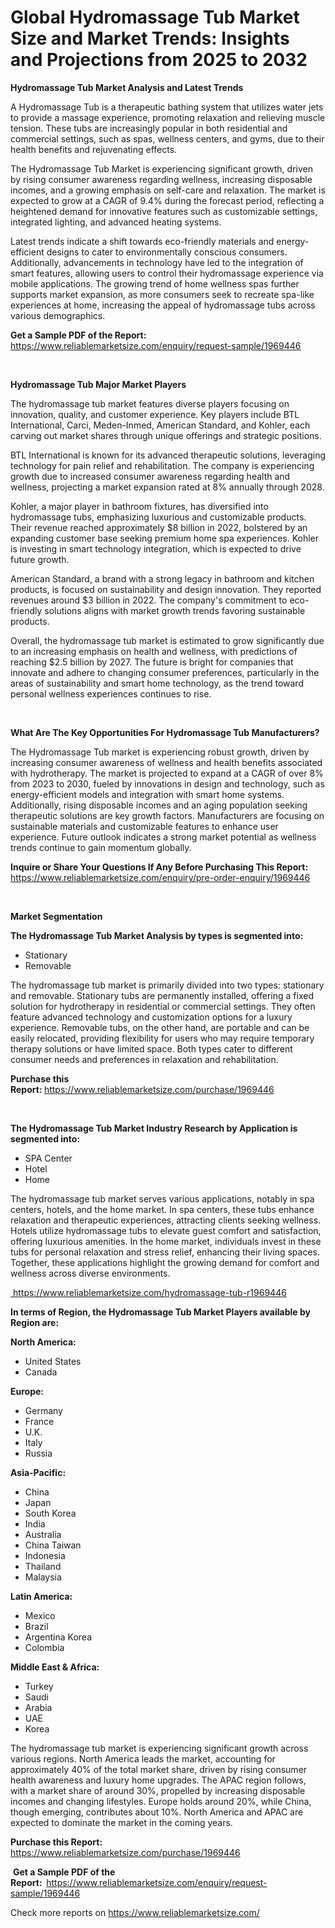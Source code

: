 <p><h1>Global Hydromassage Tub Market Size and Market Trends: Insights and Projections from 2025 to 2032</h1></p><p><strong>Hydromassage Tub Market Analysis and Latest Trends</strong></p>
<p><p>A Hydromassage Tub is a therapeutic bathing system that utilizes water jets to provide a massage experience, promoting relaxation and relieving muscle tension. These tubs are increasingly popular in both residential and commercial settings, such as spas, wellness centers, and gyms, due to their health benefits and rejuvenating effects.</p><p>The Hydromassage Tub Market is experiencing significant growth, driven by rising consumer awareness regarding wellness, increasing disposable incomes, and a growing emphasis on self-care and relaxation. The market is expected to grow at a CAGR of 9.4% during the forecast period, reflecting a heightened demand for innovative features such as customizable settings, integrated lighting, and advanced heating systems. </p><p>Latest trends indicate a shift towards eco-friendly materials and energy-efficient designs to cater to environmentally conscious consumers. Additionally, advancements in technology have led to the integration of smart features, allowing users to control their hydromassage experience via mobile applications. The growing trend of home wellness spas further supports market expansion, as more consumers seek to recreate spa-like experiences at home, increasing the appeal of hydromassage tubs across various demographics.</p></p>
<p><strong>Get a Sample PDF of the Report:&nbsp;</strong> <a href="https://www.reliablemarketsize.com/enquiry/request-sample/1969446?utm_campaign=3536&utm_medium=2&utm_source=Github&utm_content=ia&utm_term=05042025&utm_id=hydromassage-tub">https://www.reliablemarketsize.com/enquiry/request-sample/1969446</a></p>
<p>&nbsp;</p>
<p><strong>Hydromassage Tub Major Market Players</strong></p>
<p><p>The hydromassage tub market features diverse players focusing on innovation, quality, and customer experience. Key players include BTL International, Carci, Meden-Inmed, American Standard, and Kohler, each carving out market shares through unique offerings and strategic positions.</p><p>BTL International is known for its advanced therapeutic solutions, leveraging technology for pain relief and rehabilitation. The company is experiencing growth due to increased consumer awareness regarding health and wellness, projecting a market expansion rated at 8% annually through 2028. </p><p>Kohler, a major player in bathroom fixtures, has diversified into hydromassage tubs, emphasizing luxurious and customizable products. Their revenue reached approximately $8 billion in 2022, bolstered by an expanding customer base seeking premium home spa experiences. Kohler is investing in smart technology integration, which is expected to drive future growth.</p><p>American Standard, a brand with a strong legacy in bathroom and kitchen products, is focused on sustainability and design innovation. They reported revenues around $3 billion in 2022. The company's commitment to eco-friendly solutions aligns with market growth trends favoring sustainable products.</p><p>Overall, the hydromassage tub market is estimated to grow significantly due to an increasing emphasis on health and wellness, with predictions of reaching $2.5 billion by 2027. The future is bright for companies that innovate and adhere to changing consumer preferences, particularly in the areas of sustainability and smart home technology, as the trend toward personal wellness experiences continues to rise.</p></p>
<p>&nbsp;</p>
<p><strong>What Are The Key Opportunities For Hydromassage Tub Manufacturers?</strong></p>
<p><p>The Hydromassage Tub market is experiencing robust growth, driven by increasing consumer awareness of wellness and health benefits associated with hydrotherapy. The market is projected to expand at a CAGR of over 8% from 2023 to 2030, fueled by innovations in design and technology, such as energy-efficient models and integration with smart home systems. Additionally, rising disposable incomes and an aging population seeking therapeutic solutions are key growth factors. Manufacturers are focusing on sustainable materials and customizable features to enhance user experience. Future outlook indicates a strong market potential as wellness trends continue to gain momentum globally.</p></p>
<p><strong>Inquire or Share Your Questions If Any Before Purchasing This Report:</strong> <a href="https://www.reliablemarketsize.com/enquiry/pre-order-enquiry/1969446?utm_campaign=3536&utm_medium=2&utm_source=Github&utm_content=ia&utm_term=05042025&utm_id=hydromassage-tub">https://www.reliablemarketsize.com/enquiry/pre-order-enquiry/1969446</a></p>
<p>&nbsp;</p>
<p><strong>Market Segmentation</strong></p>
<p><strong>The Hydromassage Tub Market Analysis by types is segmented into:</strong></p>
<p><ul><li>Stationary</li><li>Removable</li></ul></p>
<p><p>The hydromassage tub market is primarily divided into two types: stationary and removable. Stationary tubs are permanently installed, offering a fixed solution for hydrotherapy in residential or commercial settings. They often feature advanced technology and customization options for a luxury experience. Removable tubs, on the other hand, are portable and can be easily relocated, providing flexibility for users who may require temporary therapy solutions or have limited space. Both types cater to different consumer needs and preferences in relaxation and rehabilitation.</p></p>
<p><strong>Purchase this Report:&nbsp;</strong><a href="https://www.reliablemarketsize.com/purchase/1969446?utm_campaign=3536&utm_medium=2&utm_source=Github&utm_content=ia&utm_term=05042025&utm_id=hydromassage-tub">https://www.reliablemarketsize.com/purchase/1969446</a></p>
<p>&nbsp;</p>
<p><strong>The Hydromassage Tub Market Industry Research by Application is segmented into:</strong></p>
<p><ul><li>SPA Center</li><li>Hotel</li><li>Home</li></ul></p>
<p><p>The hydromassage tub market serves various applications, notably in spa centers, hotels, and the home market. In spa centers, these tubs enhance relaxation and therapeutic experiences, attracting clients seeking wellness. Hotels utilize hydromassage tubs to elevate guest comfort and satisfaction, offering luxurious amenities. In the home market, individuals invest in these tubs for personal relaxation and stress relief, enhancing their living spaces. Together, these applications highlight the growing demand for comfort and wellness across diverse environments.</p></p>
<p><a href="https://www.reliablemarketsize.com/hydromassage-tub-r1969446?utm_campaign=3536&utm_medium=2&utm_source=Github&utm_content=ia&utm_term=05042025&utm_id=hydromassage-tub">&nbsp;https://www.reliablemarketsize.com/hydromassage-tub-r1969446</a></p>
<p><strong>In terms of Region, the Hydromassage Tub Market Players available by Region are:</strong></p>
<p>
    <p> <strong> North America: </strong>
        <ul>
            <li>United States</li>
            <li>Canada</li>
        </ul>
        </p> 
    <p> <strong> Europe: </strong>
        <ul>
            <li>Germany</li>
            <li>France</li>
            <li>U.K.</li>
            <li>Italy</li>
            <li>Russia</li>
        </ul>
        </p> 
    <p> <strong> Asia-Pacific: </strong>
        <ul>
            <li>China</li>
            <li>Japan</li>
            <li>South Korea</li>
            <li>India</li>
            <li>Australia</li>
            <li>China Taiwan</li>
            <li>Indonesia</li>
            <li>Thailand</li>
            <li>Malaysia</li>
        </ul>
        </p> 
    <p> <strong> Latin America: </strong>
        <ul>
            <li>Mexico</li>
            <li>Brazil</li>
            <li>Argentina Korea</li>
            <li>Colombia</li>
        </ul>
        </p> 
    <p> <strong> Middle East & Africa: </strong>
        <ul>
            <li>Turkey</li>
            <li>Saudi</li>
            <li>Arabia</li>
            <li>UAE</li>
            <li>Korea</li>
        </ul>
    </p>
    </p>
<p><p>The hydromassage tub market is experiencing significant growth across various regions. North America leads the market, accounting for approximately 40% of the total market share, driven by rising consumer health awareness and luxury home upgrades. The APAC region follows, with a market share of around 30%, propelled by increasing disposable incomes and changing lifestyles. Europe holds around 20%, while China, though emerging, contributes about 10%. North America and APAC are expected to dominate the market in the coming years.</p></p>
<p><strong>Purchase this Report: </strong><a href="https://www.reliablemarketsize.com/purchase/1969446?utm_campaign=3536&utm_medium=2&utm_source=Github&utm_content=ia&utm_term=05042025&utm_id=hydromassage-tub">https://www.reliablemarketsize.com/purchase/1969446</a></p>
<p>&nbsp;<strong>Get a Sample PDF of the Report:&nbsp;&nbsp;</strong><a href="https://www.reliablemarketsize.com/enquiry/request-sample/1969446?utm_campaign=3536&utm_medium=2&utm_source=Github&utm_content=ia&utm_term=05042025&utm_id=hydromassage-tub">https://www.reliablemarketsize.com/enquiry/request-sample/1969446</a></p>
<p><strong></strong></p>
<p>Check more reports on <a href="https://www.reliablemarketsize.com/?utm_campaign=3536&utm_medium=2&utm_source=Github&utm_content=ia&utm_term=05042025&utm_id=hydromassage-tub">https://www.reliablemarketsize.com/</a></p>